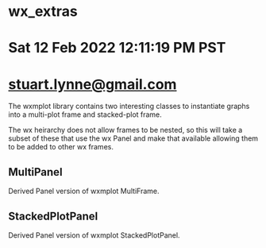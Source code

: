 # wx_extras
# Sat 12 Feb 2022 12:11:19 PM PST
# stuart.lynne@gmail.com


The wxmplot library contains two interesting classes to instantiate graphs into
a multi-plot frame and stacked-plot frame.

The wx heirarchy does not allow frames to be nested, so this will take a subset
of these that use the wx Panel and make that available allowing them to be added
to other wx frames.


## MultiPanel

Derived Panel version of wxmplot MultiFrame.



## StackedPlotPanel

Derived Panel version of wxmplot StackedPlotPanel.

